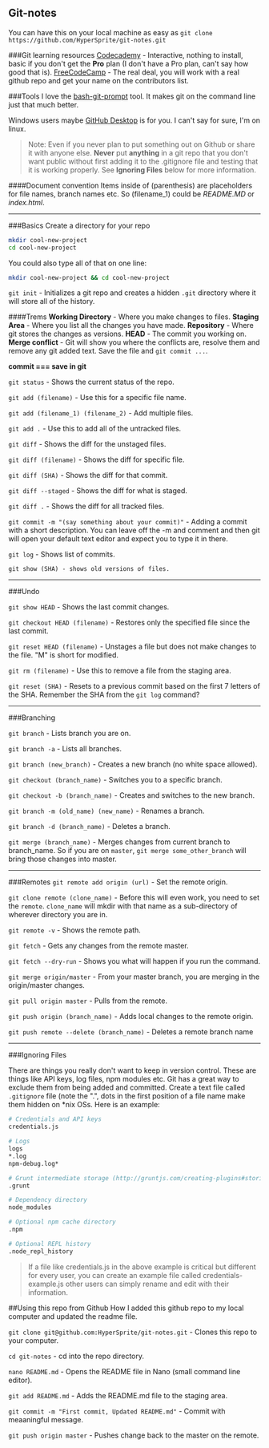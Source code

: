 ## Git-notes

You can have this on your local machine as easy as ```git clone https://github.com/HyperSprite/git-notes.git```

###Git learning resources
[Codecademy](https://www.codecademy.com/learn/learn-git) - Interactive, nothing to install, basic if you don't get the **Pro** plan (I don't have a Pro plan, can't say how good that is).
[FreeCodeCamp](https://www.freecodecamp.com/challenges/save-your-code-revisions-forever-with-git) - The real deal, you will work with a real github repo and get your name on the contributors list.

###Tools
I love the [bash-git-prompt](https://github.com/magicmonty/bash-git-prompt) tool. It makes git on the command line just that much better.

Windows users maybe [GitHub Desktop](https://desktop.github.com/) is for you. I can't say for sure, I'm on linux.

>Note: Even if you never plan to put something out on Github or share it with anyone else. **Never** put **anything** in a git repo that you don't want public without first adding it to the .gitignore file and testing that it is working properly. See **Ignoring Files** below for more information. 

####Document convention
Items inside of (parenthesis) are placeholders for file names, branch names etc. So (filename_1) could be *README.MD* or *index.html*.

-----
###Basics
Create a directory for your repo
```bash
mkdir cool-new-project
cd cool-new-project
```
You could also type all of that on one line:
```bash
mkdir cool-new-project && cd cool-new-project
```

```git init``` - Initializes a git repo and creates a hidden ```.git``` directory where it will store all of the history.

####Trems
**Working Directory** - Where you make changes to files.
**Staging Area** - Where you list all the changes you have made.
**Repository** - Where git stores the changes as versions.
**HEAD** - The commit you working on.
**Merge conflict** - Git will show you where the conflicts are, resolve them and remove any git added text. Save the file and ```git commit ...```.

**commit === save in git**

```git status``` - Shows the current status of the repo.

```git add (filename)``` - Use this for a specific file name.

```git add (filename_1) (filename_2)``` - Add multiple files.

```git add .``` - Use this to add all of the untracked files.

```git diff``` - Shows the diff for the unstaged files.

```git diff (filename)``` - Shows the diff for specific file.

```git diff (SHA)``` - Shows the diff for that commit.

```git diff --staged``` - Shows the diff for what is staged.

```git diff .``` - Shows the diff for all tracked files.

```git commit -m "(say something about your commit)"``` - Adding a commit with a short description. You can leave off the -m and comment and then git will open your default text editor and expect you to type it in there.

```git log``` - Shows list of commits.

```git show (SHA) - shows old versions of files.```

-----
###Undo

```git show HEAD``` - Shows the last commit changes.

```git checkout HEAD (filename)``` - Restores only the specified file since the last commit.

```git reset HEAD (filename)``` - Unstages a file but does not make changes to the file. "M" is short for modified.

```git rm (filename)``` - Use this to remove a file from the staging area.

```git reset (SHA)``` - Resets to a previous commit based on the first 7 letters of the SHA. Remember the SHA from the ```git log``` command?

-----
###Branching

```git branch``` - Lists branch you are on.

```git branch -a``` - Lists all branches.

```git branch (new_branch)``` - Creates a new branch (no white space allowed).

```git checkout (branch_name)``` - Switches you to a specific branch.

```git checkout -b (branch_name)``` - Creates and switches to the new branch.

```git branch -m (old_name) (new_name)``` - Renames a branch.

```git branch -d (branch_name)``` - Deletes a branch.

```git merge (branch_name)``` - Merges changes from current branch to branch_name. So if you are on ```master```, ```git merge some_other_branch``` will bring those changes into master.

-----
###Remotes
```git remote add origin (url)``` - Set the remote origin. 

```git clone remote (clone_name)``` - Before this will even work, you need to set the ```remote```. ```clone_name``` will mkdir with that name as a sub-directory of wherever directory you are in.

```git remote -v``` - Shows the remote path.

```git fetch``` - Gets any changes from the remote master.

```git fetch --dry-run``` - Shows you what will happen if you run the command.

```git merge origin/master``` - From your master branch, you are merging in the origin/master changes.

```git pull origin master``` - Pulls from the remote.

```git push origin (branch_name)``` - Adds local changes to the remote origin.

```git push remote --delete (branch_name)``` - Deletes a remote branch name 

-----
###Ignoring Files

There are things you really don't want to keep in version control. These are things like API keys, log files, npm modules etc. Git has a great way to exclude them from being added and committed. Create a text file called ```.gitignore``` file (note the ".", dots in the first position of a file name make them hidden on *nix OSs. Here is an example:
```bash
# Credentials and API keys
credentials.js

# Logs
logs
*.log
npm-debug.log*

# Grunt intermediate storage (http://gruntjs.com/creating-plugins#storing-task-files)
.grunt

# Dependency directory
node_modules

# Optional npm cache directory
.npm

# Optional REPL history
.node_repl_history
```
>If a file like credentials.js in the above example is critical but different for every user, you can create an example file called credentials-example.js other users can simply rename and edit with their information.

##Using this repo from Github
How I added this github repo to my local computer and updated the readme file.

```git clone git@github.com:HyperSprite/git-notes.git``` - Clones this repo to your computer.

```cd git-notes``` - cd into the repo directory.

```nano README.md``` - Opens the README file in Nano (small command line editor).

```git add README.md``` - Adds the README.md file to the staging area.

```git commit -m "First commit, Updated README.md"``` - Commit with meaaningful message.

```git push origin master``` - Pushes change back to the master on the remote.

